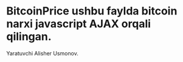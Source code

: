 # BitcoinPrice ushbu faylda bitcoin narxi javascript AJAX orqali qilingan.
Yaratuvchi Alisher Usmonov.
